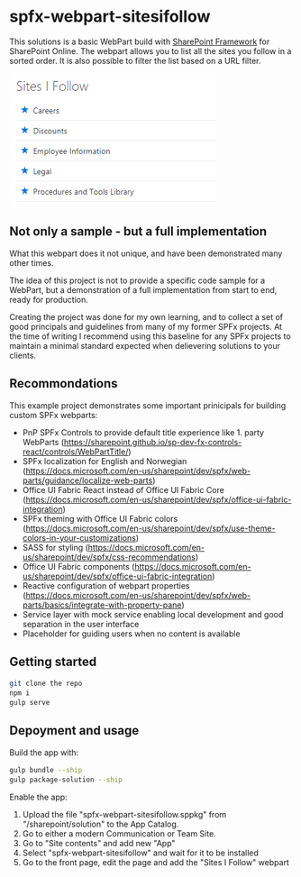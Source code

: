 # spfx-webpart-sitesifollow

This solutions is a basic WebPart build with [SharePoint Framework](https://docs.microsoft.com/en-us/sharepoint/dev/spfx/sharepoint-framework-overview) for SharePoint Online. The webpart allows you to list all the sites you follow in a sorted order. It is also possible to filter the list based on a URL filter. 

![Example showing the "Sites I follow" webpart](./assets/example.png)

## Not only a sample - but a full implementation
What this webpart does it not unique, and have been demonstrated many other times.

The idea of this project is not to provide a specific code sample for a WebPart, but a demonstration of a full implementation from start to end, ready for production.

Creating the project was done for my own learning, and to collect a set of good principals and guidelines from many of my former SPFx projects. At the time of writing I recommend using this baseline for any SPFx projects to maintain a minimal standard expected when delievering solutions to your clients.

## Recommondations

This example project demonstrates some important prinicipals for building custom SPFx webparts:

* PnP SPFx Controls to provide default title experience like 1. party WebParts (https://sharepoint.github.io/sp-dev-fx-controls-react/controls/WebPartTitle/)
* SPFx localization for English and Norwegian (https://docs.microsoft.com/en-us/sharepoint/dev/spfx/web-parts/guidance/localize-web-parts)
* Office UI Fabric React instead of Office UI Fabric Core (https://docs.microsoft.com/en-us/sharepoint/dev/spfx/office-ui-fabric-integration)
* SPFx theming with Office UI Fabric colors (https://docs.microsoft.com/en-us/sharepoint/dev/spfx/use-theme-colors-in-your-customizations)
* SASS for styling (https://docs.microsoft.com/en-us/sharepoint/dev/spfx/css-recommendations)
* Office UI Fabric components (https://docs.microsoft.com/en-us/sharepoint/dev/spfx/office-ui-fabric-integration)
* Reactive configuration of webpart properties (https://docs.microsoft.com/en-us/sharepoint/dev/spfx/web-parts/basics/integrate-with-property-pane)
* Service layer with mock service enabling local development and good separation in the user interface
* Placeholder for guiding users when no content is available

## Getting started

```bash
git clone the repo
npm i
gulp serve
```

## Depoyment and usage

Build the app with:

```bash
gulp bundle --ship
gulp package-solution --ship
```

Enable the app:

1. Upload the file "spfx-webpart-sitesifollow.sppkg" from  "/sharepoint/solution" to the App Catalog.
2. Go to either a modern Communication or Team Site.
3. Go to "Site contents" and add new "App"
4. Select "spfx-webpart-sitesifollow" and wait for it to be installed
5. Go to the front page, edit the page and add the "Sites I Follow" webpart

